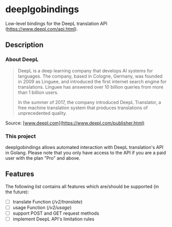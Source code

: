 # deeplgobindings

Low-level bindings for the DeepL translation API (https://www.deepl.com/api.html).

## Description

### About DeepL
> DeepL is a deep learning company that develops AI systems for languages. The company, based in Cologne, Germany, was founded in 2009 as Linguee, and introduced the first internet search engine for translations. Linguee has answered over 10 billion queries from more than 1 billion users.
>
> In the summer of 2017, the company introduced DeepL Translator, a free machine translation system that produces translations of unprecedented quality.

Source: [www.deepl.com](https://www.deepl.com/publisher.html)

### This project

deeplgobindings allows automated interaction with DeepL translation's API in Golang. Please note that you only 
have access to the API if you are a paid user with the plan "Pro" and above.

## Features
The following list contains all features which are/should be supported (in the future):
- [ ] translate Function (*/v2/translate*)
- [ ] usage Function (*/v2/usage*)
- [ ] support POST and GET request methods
- [ ] implement DeepL API's limitation rules
